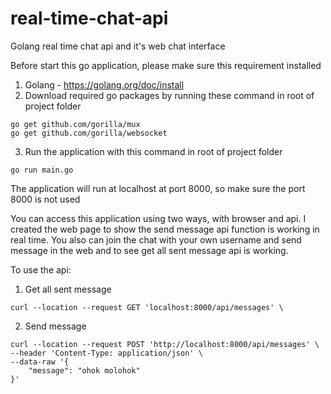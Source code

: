# real-time-chat-api
Golang real time chat api and it's web chat interface

Before start this go application, please make sure this requirement installed
1. Golang - https://golang.org/doc/install
2. Download required go packages by running these command in root of project folder
```
go get github.com/gorilla/mux
go get github.com/gorilla/websocket
```
3. Run the application with this command in root of project folder
```
go run main.go
```
The application will run at localhost at port 8000, so make sure the port 8000 is not used

You can access this application using two ways, with browser and api.
I created the web page to show the send message api function is working in real time.
You also can join the chat with your own username and send message in the web and to see get all sent message api is working.

To use the api:
1. Get all sent message
```
curl --location --request GET 'localhost:8000/api/messages' \
```
2. Send message
```
curl --location --request POST 'http://localhost:8000/api/messages' \
--header 'Content-Type: application/json' \
--data-raw '{
	"message": "ohok molohok"
}'
```